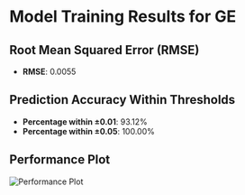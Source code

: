 # Model Training Results for GE

## Root Mean Squared Error (RMSE)
- **RMSE**: 0.0055

## Prediction Accuracy Within Thresholds
- **Percentage within ±0.01**: 93.12%
- **Percentage within ±0.05**: 100.00%

## Performance Plot
![Performance Plot](../imgs/GE.png)
